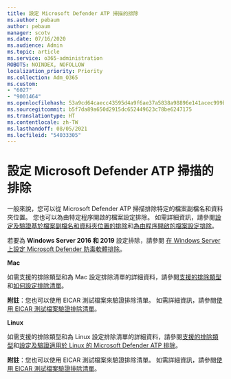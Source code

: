 ```yaml
---
title: 設定 Microsoft Defender ATP 掃描的排除
ms.author: pebaum
author: pebaum
manager: scotv
ms.date: 07/16/2020
ms.audience: Admin
ms.topic: article
ms.service: o365-administration
ROBOTS: NOINDEX, NOFOLLOW
localization_priority: Priority
ms.collection: Adm_O365
ms.custom:
- "6027"
- "9001464"
ms.openlocfilehash: 53a9cd64caecc43595d4a9f6ae37a5838a98896e141acec999bf9980e8a365f2
ms.sourcegitcommit: b5f7da89a650d2915dc652449623c78be6247175
ms.translationtype: HT
ms.contentlocale: zh-TW
ms.lasthandoff: 08/05/2021
ms.locfileid: "54033305"
---
```

# <a name="configuring-exclusions-for-microsoft-defender-atp-scan"></a>設定 Microsoft Defender ATP 掃描的排除

一般來說，您可以從 Microsoft Defender ATP 掃描排除特定的檔案副檔名和資料夾位置。 您也可以為由特定程序開啟的檔案設定排除。 如需詳細資訊，請參閱[設定及驗證基於檔案副檔名和資料夾位置的排除](/windows/security/threat-protection/microsoft-defender-antivirus/configure-extension-file-exclusions-microsoft-defender-antivirus)和[為由程序開啟的檔案設定排除](/windows/security/threat-protection/microsoft-defender-antivirus/configure-process-opened-file-exclusions-microsoft-defender-antivirus)。

若要為 **Windows Server 2016 和 2019** 設定排除，請參閱 [在 Windows Server 上設定 Microsoft Defender 防毒軟體排除](/windows/security/threat-protection/microsoft-defender-antivirus/configure-server-exclusions-microsoft-defender-antivirus)。

**Mac**

如需支援的排除類型和為 Mac 設定排除清單的詳細資料，請參閱[支援的排除類型](/windows/security/threat-protection/microsoft-defender-atp/mac-exclusions#supported-exclusion-types)和[如何設定排除清單](/windows/security/threat-protection/microsoft-defender-atp/mac-exclusions#how-to-configure-the-list-of-exclusions)。

**附註**：您也可以使用 EICAR 測試檔案來驗證排除清單。 如需詳細資訊，請參閱[使用 EICAR 測試檔案驗證排除清單](/windows/security/threat-protection/microsoft-defender-atp/mac-exclusions#validate-exclusions-lists-with-the-eicar-test-file)。 

**Linux**

如需支援的排除類型和為 Linux 設定排除清單的詳細資料，請參閱[支援的排除類型](/windows/security/threat-protection/microsoft-defender-atp/linux-exclusions#supported-exclusion-types)和[設定及驗證適用於 Linux 的 Microsoft Defender ATP 排除](/windows/security/threat-protection/microsoft-defender-atp/linux-exclusions)。

**附註**：您也可以使用 EICAR 測試檔案來驗證排除清單。 如需詳細資訊，請參閱[使用 EICAR 測試檔案驗證排除清單](/windows/security/threat-protection/microsoft-defender-atp/linux-exclusions#validate-exclusions-lists-with-the-eicar-test-file)。 